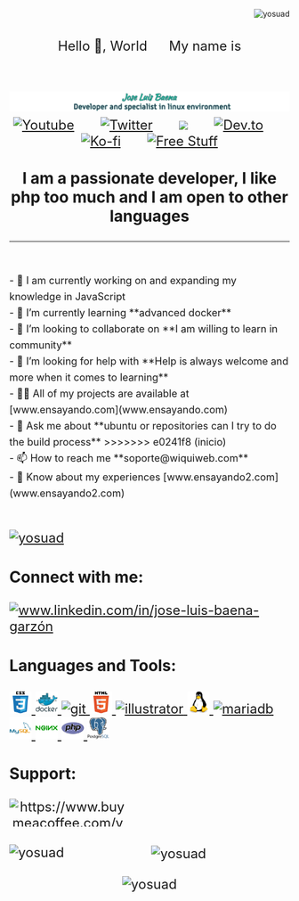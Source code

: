 <!-- header start -->
<!-- views of my profile -->

  <p align="right"> <img src="https://komarev.com/ghpvc/?username=yosuad&label=Profile%20views&color=0e75b6&style=flat" alt="yosuad" /> </p>

  <p style="margin-top: 35px;" align="center">
    <font size="5" text-align:center>Hello 👋, World</font>
    <font style="margin-left: 35px;" margin-top= "350000px" size="5">My name is</h2>        
  </p>  

  <p align="center"><img src="https://raw.githubusercontent.com/yosuad/yosuad/master/images/header_nombre.png"></p>


  <!-- home social icons -->
<p style="margin-top: -20px;" align="center">
  <a href="#"><img width="32px" alt="Youtube" title="Youtube" src="https://i.imgur.com/qiXu7b2.png"/></a>
  &#8287;&#8287;&#8287;&#8287;&#8287;
  <a href="#"><img width="32px" alt="Twitter" title="Twitter" src="https://i.imgur.com/OXZM1L6.png"/></a>
  &#8287;&#8287;&#8287;&#8287;&#8287;
  <a href="#" alt="Discord" title="Dev Pro Tips Discord Server"><img width="32px" src="https://i.imgur.com/OViZO8J.png"/></a>
  &#8287;&#8287;&#8287;&#8287;&#8287;
  <a href="#"><img width="32px" alt="Dev.to" title="DenverCoder1 Dev.to" src="https://i.imgur.com/mVm29vK.png"></a>
  &#8287;&#8287;&#8287;&#8287;&#8287;
  <a href="#"><img width="32px" alt="Ko-fi" title="Buy me a coffee" src="https://i.imgur.com/PpLeD3K.png"/></a>
  &#8287;&#8287;&#8287;&#8287;&#8287;
  <a href="#"><img width="32px" alt="Free Stuff" title="Free gifts for you" src="https://i.imgur.com/0uVwkoZ.png"/></a>
</p>
<!-- Send social icons -->


  <div style="margin-top: -5px;" align="center">
    <h3>I am a passionate developer, I like php too much and I am open to other languages</h3>
  <div>
 <!-- end of header -->




***
<br>

<div align="left" size="2">
   <font size="4">
    - 🔭 I am currently working on and expanding my knowledge in JavaScript
    <br>
    - 🌱 I’m currently learning **advanced docker**
    <br>
    - 👯 I’m looking to collaborate on **I am willing to learn in community**
    <br>
    - 🤝 I’m looking for help with **Help is always welcome and more when it comes to learning**
    <br>
    - 👨‍💻 All of my projects are available at [www.ensayando.com](www.ensayando.com)
    <br>
    - 💬 Ask me about **ubuntu or repositories can I try to do the build process**
    >>>>>>> e0241f8 (inicio)
    <br>
    - 📫 How to reach me **soporte@wiquiweb.com**
    <br>
    - 📄 Know about my experiences [www.ensayando2.com](www.ensayando2.com)
   </font>
</div>
<br>

<!-- start trophies -->
<p align="left">
  <a href="https://github.com/ryo-ma/github-profile-trophy"><img src="https://github-profile-trophy.vercel.app/?username=yosuad&column=7" alt="yosuad" />
  </a> 
</p>
<!-- end trophies -->

















<h3 align="left">Connect with me:</h3>
<p align="left">
<a href="https://linkedin.com/in/www.linkedin.com/in/jose-luis-baena-garzón" target="blank"><img align="center" src="https://raw.githubusercontent.com/rahuldkjain/github-profile-readme-generator/master/src/images/icons/Social/linked-in-alt.svg" alt="www.linkedin.com/in/jose-luis-baena-garzón" height="30" width="40" /></a>
</p>

<h3 align="left">Languages and Tools:</h3>
<p align="left"> <a href="https://www.w3schools.com/css/" target="_blank" rel="noreferrer"> <img src="https://raw.githubusercontent.com/devicons/devicon/master/icons/css3/css3-original-wordmark.svg" alt="css3" width="40" height="40"/> </a> <a href="https://www.docker.com/" target="_blank" rel="noreferrer"> <img src="https://raw.githubusercontent.com/devicons/devicon/master/icons/docker/docker-original-wordmark.svg" alt="docker" width="40" height="40"/> </a> <a href="https://git-scm.com/" target="_blank" rel="noreferrer"> <img src="https://www.vectorlogo.zone/logos/git-scm/git-scm-icon.svg" alt="git" width="40" height="40"/> </a> <a href="https://www.w3.org/html/" target="_blank" rel="noreferrer"> <img src="https://raw.githubusercontent.com/devicons/devicon/master/icons/html5/html5-original-wordmark.svg" alt="html5" width="40" height="40"/> </a> <a href="https://www.adobe.com/in/products/illustrator.html" target="_blank" rel="noreferrer"> <img src="https://www.vectorlogo.zone/logos/adobe_illustrator/adobe_illustrator-icon.svg" alt="illustrator" width="40" height="40"/> </a> <a href="https://www.linux.org/" target="_blank" rel="noreferrer"> <img src="https://raw.githubusercontent.com/devicons/devicon/master/icons/linux/linux-original.svg" alt="linux" width="40" height="40"/> </a> <a href="https://mariadb.org/" target="_blank" rel="noreferrer"> <img src="https://www.vectorlogo.zone/logos/mariadb/mariadb-icon.svg" alt="mariadb" width="40" height="40"/> </a> <a href="https://www.mysql.com/" target="_blank" rel="noreferrer"> <img src="https://raw.githubusercontent.com/devicons/devicon/master/icons/mysql/mysql-original-wordmark.svg" alt="mysql" width="40" height="40"/> </a> <a href="https://www.nginx.com" target="_blank" rel="noreferrer"> <img src="https://raw.githubusercontent.com/devicons/devicon/master/icons/nginx/nginx-original.svg" alt="nginx" width="40" height="40"/> </a> <a href="https://www.php.net" target="_blank" rel="noreferrer"> <img src="https://raw.githubusercontent.com/devicons/devicon/master/icons/php/php-original.svg" alt="php" width="40" height="40"/> </a> <a href="https://www.postgresql.org" target="_blank" rel="noreferrer"> <img src="https://raw.githubusercontent.com/devicons/devicon/master/icons/postgresql/postgresql-original-wordmark.svg" alt="postgresql" width="40" height="40"/> </a> </p>


<h3 align="left">Support:</h3>
<p><a href="https://www.buymeacoffee.com/https://www.buymeacoffee.com/yosuadT"> <img align="left" src="https://cdn.buymeacoffee.com/buttons/v2/default-yellow.png" height="50" width="210" alt="https://www.buymeacoffee.com/yosuadT" /></a></p><br><br>


<p><img align="left" src="https://github-readme-stats.vercel.app/api/top-langs?username=yosuad&show_icons=true&locale=en&layout=compact" alt="yosuad" /></p>

<p>&nbsp;<img align="center" src="https://github-readme-stats.vercel.app/api?username=yosuad&show_icons=true&locale=en" alt="yosuad" /></p>

<p><img align="center" src="https://github-readme-streak-stats.herokuapp.com/?user=yosuad&" alt="yosuad" /></p>

